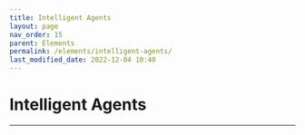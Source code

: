 ```yaml
---
title: Intelligent Agents
layout: page
nav_order: 15
parent: Elements
permalink: /elements/intelligent-agents/
last_modified_date: 2022-12-04 10:40
---
```


# Intelligent Agents

----------------

